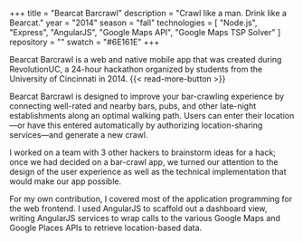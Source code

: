 +++
title = "Bearcat Barcrawl"
description = "Crawl like a man. Drink like a Bearcat."
year = "2014"
season = "fall"
technologies = [
  "Node.js",
  "Express",
  "AngularJS",
  "Google Maps API",
  "Google Maps TSP Solver"
]
repository = ""
swatch = "#6E161E"
+++

Bearcat Barcrawl is a web and native mobile app that was created during RevolutionUC, a 24-hour hackathon organized by students from the University of Cincinnati in 2014. {{< read-more-button >}}

Bearcat Barcrawl is designed to improve your bar-crawling experience by connecting well-rated and nearby bars, pubs, and other late-night establishments along an optimal walking path. Users can enter their location—or have this entered automatically by authorizing location-sharing services—and generate a new crawl.

I worked on a team with 3 other hackers to brainstorm ideas for a hack; once we had decided on a bar-crawl app, we turned our attention to the design of the user experience as well as the technical implementation that would make our app possible.

For my own contribution, I covered most of the application programming for the web frontend. I used AngularJS to scaffold out a dashboard view, writing AngularJS services to wrap calls to the various Google Maps and Google Places APIs to retrieve location-based data.